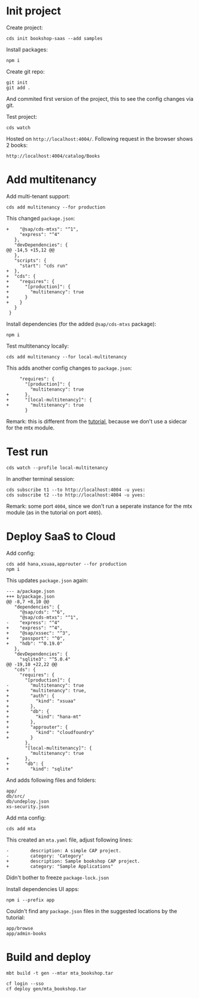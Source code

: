 # Init project

Create project:

```
cds init bookshop-saas --add samples
```

Install packages:

```
npm i
```

Create git repo:

```
git init
git add .
```

And commited first version of the project, this to see the config changes via git.

Test project:

```
cds watch
```

Hosted on `http://localhost:4004/`.
Following request in the browser shows 2 books:

```
http://localhost:4004/catalog/Books
```

# Add multitenancy

Add multi-tenant support:

```
cds add multitenancy --for production
```

This changed `package.json`:

```
+    "@sap/cds-mtxs": "^1",
     "express": "^4"
   },
   "devDependencies": {
@@ -14,5 +15,12 @@
   },
   "scripts": {
     "start": "cds run"
+  },
+  "cds": {
+    "requires": {
+      "[production]": {
+        "multitenancy": true
+      }
+    }
   }
 }
```

Install dependencies (for the added `@sap/cds-mtxs` package):

```
npm i
```

Test multitenancy locally:

```
cds add multitenancy --for local-multitenancy
```

This adds another config changes to `package.json`:

```
     "requires": {
       "[production]": {
         "multitenancy": true
+      },
+      "[local-multitenancy]": {
+        "multitenancy": true
       }
```

Remark: this is different from the [tutorial](https://cap.cloud.sap/docs/guides/multitenancy/), because we don't use a sidecar for the mtx module.

# Test run

```
cds watch --profile local-multitenancy
```

In another terminal session:

```
cds subscribe t1 --to http://localhost:4004 -u yves:
cds subscribe t2 --to http://localhost:4004 -u yves:
```

Remark: some port `4004`, since we don't run a seperate instance for the mtx module (as in the tutorial on port `4005`).

# Deploy SaaS to Cloud

Add config:

```
cds add hana,xsuaa,approuter --for production
npm i
```

This updates `package.json` again:

```
--- a/package.json
+++ b/package.json
@@ -8,7 +8,10 @@
   "dependencies": {
     "@sap/cds": "^6",
     "@sap/cds-mtxs": "^1",
-    "express": "^4"
+    "express": "^4",
+    "@sap/xssec": "^3",
+    "passport": "^0",
+    "hdb": "^0.19.0"
   },
   "devDependencies": {
     "sqlite3": "^5.0.4"
@@ -19,10 +22,22 @@
   "cds": {
     "requires": {
       "[production]": {
-        "multitenancy": true
+        "multitenancy": true,
+        "auth": {
+          "kind": "xsuaa"
+        },
+        "db": {
+          "kind": "hana-mt"
+        },
+        "approuter": {
+          "kind": "cloudfoundry"
+        }
       },
       "[local-multitenancy]": {
         "multitenancy": true
+      },
+      "db": {
+        "kind": "sqlite"
```

And adds following files and folders:

```
app/
db/src/
db/undeploy.json
xs-security.json
```

Add mta config:

```
cds add mta
```

This created an `mta.yaml` file, adjust following lines:

```
-        description: A simple CAP project.
-        category: 'Category'
+        description: Sample bookshop CAP project.
+        category: "Sample Applications"
```

Didn't bother to freeze `package-lock.json`

Install dependencies UI apps:

```
npm i --prefix app
```

Couldn't find any `package.json` files in the suggested locations by the tutorial:

```
app/browse
app/admin-books
```

# Build and deploy

```
mbt build -t gen --mtar mta_bookshop.tar
```

```
cf login --sso
cf deploy gen/mta_bookshop.tar
```
